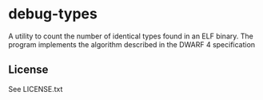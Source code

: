 # debug-types

A utility to count the number of identical types found in an ELF binary. The program implements the algorithm described in the DWARF 4 specification 


License
----
See LICENSE.txt

